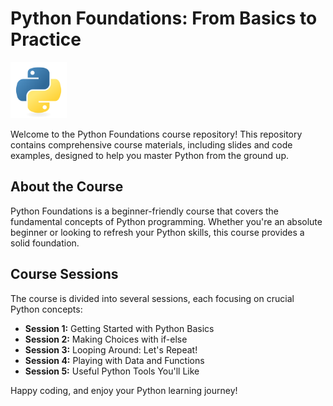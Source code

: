 # Python Foundations: From Basics to Practice 

<a href="https://www.python.org" target="_blank" rel="noreferrer"> <img src="https://raw.githubusercontent.com/devicons/devicon/master/icons/python/python-original.svg" alt="python" width="90" height="90"/> </a>

Welcome to the Python Foundations course repository! This repository contains comprehensive course materials, including slides and code examples, designed to help you master Python from the ground up.

## About the Course

Python Foundations is a beginner-friendly course that covers the fundamental concepts of Python programming. Whether you're an absolute beginner or looking to refresh your Python skills, this course provides a solid foundation. 

## Course Sessions

The course is divided into several sessions, each focusing on crucial Python concepts:

- **Session 1:** Getting Started with Python Basics
- **Session 2:** Making Choices with if-else
- **Session 3:** Looping Around: Let's Repeat!
- **Session 4:** Playing with Data and Functions
- **Session 5:** Useful Python Tools You'll Like

Happy coding, and enjoy your Python learning journey!

